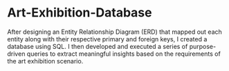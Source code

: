 # Art-Exhibition-Database
After designing an Entity Relationship Diagram (ERD) that mapped out each entity along with their respective primary and foreign keys, I created a database using SQL. I then developed and executed a series of purpose-driven queries to extract meaningful insights based on the requirements of the art exhibition scenario.
